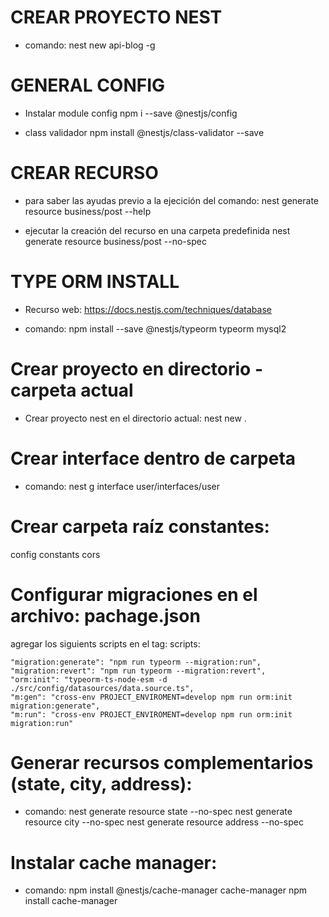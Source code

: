 # CREAR PROYECTO NEST
- comando:
nest new api-blog -g

# GENERAL CONFIG
- Instalar module config
npm i --save @nestjs/config

- class validador
npm install @nestjs/class-validator --save

# CREAR RECURSO
- para saber las ayudas previo a la ejecición del comando:
 nest generate resource business/post --help

- ejecutar la creación del recurso en una carpeta predefinida
 nest generate resource business/post --no-spec

# TYPE ORM INSTALL
- Recurso web:
https://docs.nestjs.com/techniques/database

- comando:
npm install --save @nestjs/typeorm typeorm mysql2

# Crear proyecto en directorio - carpeta actual
- Crear proyecto nest en el directorio actual:
nest new .


# Crear interface dentro de carpeta
- comando:
nest g interface user/interfaces/user


# Crear carpeta raíz constantes:
config
    constants
        cors


# Configurar migraciones en el archivo: pachage.json

agregar los siguients scripts en el tag: scripts:

    "migration:generate": "npm run typeorm --migration:run",
    "migration:revert": "npm run typeorm --migration:revert",
    "orm:init": "typeorm-ts-node-esm -d ./src/config/datasources/data.source.ts",
    "m:gen": "cross-env PROJECT_ENVIROMENT=develop npm run orm:init migration:generate",
    "m:run": "cross-env PROJECT_ENVIROMENT=develop npm run orm:init migration:run"


# Generar recursos complementarios (state, city, address):
- comando:
nest generate resource state --no-spec
nest generate resource city --no-spec
nest generate resource address --no-spec


# Instalar cache manager:
- comando:
npm install @nestjs/cache-manager cache-manager
npm install cache-manager